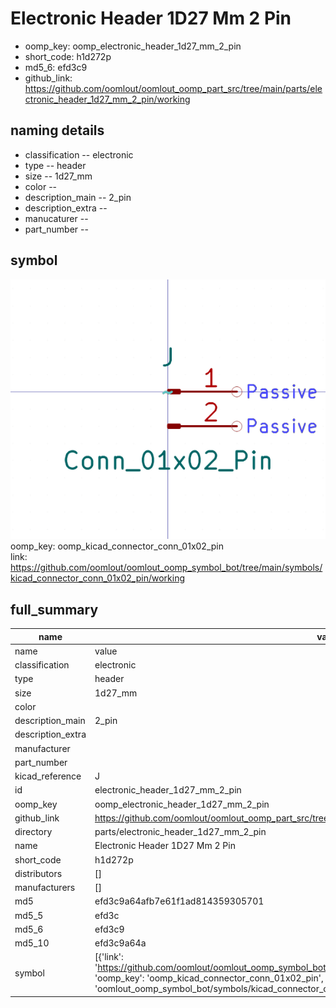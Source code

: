 # Electronic Header 1D27 Mm 2 Pin

  
* oomp_key: oomp_electronic_header_1d27_mm_2_pin 
* short_code: h1d272p
* md5_6: efd3c9  
* github_link: https://github.com/oomlout/oomlout_oomp_part_src/tree/main/parts/electronic_header_1d27_mm_2_pin/working  
## naming details
* classification -- electronic
* type -- header
* size -- 1d27_mm
* color -- 
* description_main -- 2_pin
* description_extra -- 
* manucaturer -- 
* part_number -- 



## symbol

![](symbol/0/working/working_600.png)  
oomp_key: oomp_kicad_connector_conn_01x02_pin  
link: https://github.com/oomlout/oomlout_oomp_symbol_bot/tree/main/symbols/kicad_connector_conn_01x02_pin/working  


## full_summary
| name | value | 
| --- | --- | 
| name | value | 
| classification | electronic | 
| type | header | 
| size | 1d27_mm | 
| color |  | 
| description_main | 2_pin | 
| description_extra |  | 
| manufacturer |  | 
| part_number |  | 
| kicad_reference | J | 
| id | electronic_header_1d27_mm_2_pin | 
| oomp_key | oomp_electronic_header_1d27_mm_2_pin | 
| github_link | https://github.com/oomlout/oomlout_oomp_part_src/tree/main/parts/electronic_header_1d27_mm_2_pin/working | 
| directory | parts/electronic_header_1d27_mm_2_pin | 
| name | Electronic Header 1D27 Mm 2 Pin | 
| short_code | h1d272p | 
| distributors | [] | 
| manufacturers | [] | 
| md5 | efd3c9a64afb7e61f1ad814359305701 | 
| md5_5 | efd3c | 
| md5_6 | efd3c9 | 
| md5_10 | efd3c9a64a | 
| symbol | [{'link': 'https://github.com/oomlout/oomlout_oomp_symbol_bot/tree/main/symbols/kicad_connector_conn_01x02_pin', 'oomp_key': 'oomp_kicad_connector_conn_01x02_pin', 'directory': 'oomlout_oomp_symbol_bot/symbols/kicad_connector_conn_01x02_pin//working/working.kicad_sym'}] | 
